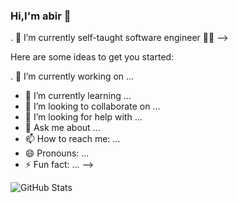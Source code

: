 ### Hi,I'm abir 👋
. 🔭 I’m currently self-taught software engineer 👩‍💻 
-->

Here are some ideas to get you started:

. 🔭 I’m currently working on ...
- 🌱 I’m currently learning ...
- 👯 I’m looking to collaborate on ...
- 🤔 I’m looking for help with ...
- 💬 Ask me about ...
- 📫 How to reach me: ...
- 😄 Pronouns: ...
- ⚡ Fun fact: ...
-->

![GitHub Stats](https://github-readme-stats.vercel.app/api?username=abiroua20&theme=radical)
